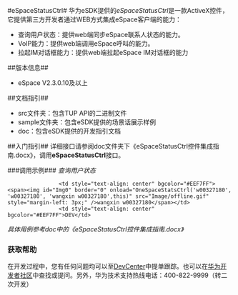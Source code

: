 #eSpaceStatusCtrl#
华为eSDK提供的*eSpaceStatusCtrl*是一款ActiveX控件，它提供第三方开发者通过WEB方式集成eSpace客户端的能力：

- 查询用户状态：提供web端同步eSpace联系人状态的能力。
- VoIP能力：提供web端调用eSpace呼叫的能力。
- 拉起IM对话框能力：提供web端拉起eSpace IM对话框的能力


##版本信息##
- eSpace V2.3.0.10及以上

##文档指引##
- src文件夹：包含TUP API的二进制文件
- sample文件夹：包含eSDK提供的场景话展示样例
- doc：包含eSDK提供的开发指引文档

##入门指引##
详细接口请参阅doc文件夹下《eSpaceStatusCtrl控件集成指南.docx》，调用**eSpaceStatusCtrl**接口。


###调用示例###
*查询用户状态*


	                <td style="text-align: center" bgcolor="#EEF7FF"><span><img id="Img0" border="0" onload="OneSpaceStatsCtrl('w00327180', 'w00327180', 'wangxin w00327180',this)" src="Image/offline.gif" style="margin-left: 3px;" />wangxin w00327180</span></td>
	        		<td style="text-align: center" bgcolor="#EEF7FF">DEV</td>


*具体用例参考doc中的《eSpaceStatusCtrl控件集成指南.docx》*

	 			
### 获取帮助 ###

在开发过程中，您有任何问题均可以至[DevCenter](https://devcenter.huawei.com)中提单跟踪。也可以在[华为开发者社区](http://bbs.csdn.net/forums/hwucdeveloper)中查找或提问。另外，华为技术支持热线电话：400-822-9999（转二次开发）




